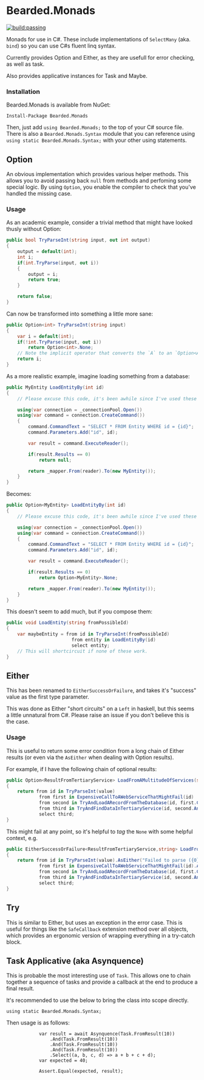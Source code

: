 Bearded.Monads
============

[![build:passing](https://travis-ci.org/khanage/bearded.monads.svg?branch=master)](https://travis-ci.org/khanage/bearded.monads#)

Monads for use in C#. These include implementations of `SelectMany` (aka. `bind`) so you can use C#s fluent linq syntax.

Currently provides Option and Either, as they are usefull for error checking, as well as task.

Also provides applicative instances for Task and Maybe.

### Installation

Bearded.Monads is available from NuGet:

`Install-Package Bearded.Monads`

Then, just add `using Bearded.Monads;` to the top of your C# source file. There is also a `Bearded.Monads.Syntax` module that you can reference using `using static Bearded.Monads.Syntax;` with your other using statements. 

## Option

An obvious implementation which provides various helper methods. This allows you to avoid passing back `null` from methods and perfoming some special logic. By using `Option`, you enable the compiler to check that you've handled the missing case.

### Usage

As an academic example, consider a trivial method that might have looked thusly without Option:

```c#
public bool TryParseInt(string input, out int output)
{
    output = default(int);
    int i;
    if(int.TryParse(input, out i))
    {
        output = i;
        return true;
    }

    return false;
}
```

Can now be transformed into something a little more sane:

```c#
public Option<int> TryParseInt(string input)
{
    var i = default(int);
    if(!int.TryParse(input, out i))
        return Option<int>.None;
    // Note the implicit operator that converts the `A` to an `Option<A>`
    return i;
}
```

As a more realistic example, imagine loading something from a database:

```c#
public MyEntity LoadEntityBy(int id)
{
    // Please excuse this code, it's been awhile since I've used these types.

    using(var connection = _connectionPool.Open())
    using(var command = connection.CreateCommand())
    {
        command.CommandText = "SELECT * FROM Entity WHERE id = {id}";
        command.Parameters.Add("id", id);

        var result = command.ExecuteReader();

        if(result.Results == 0)
            return null;

        return _mapper.From(reader).To(new MyEntity());
    }
}
```

Becomes:

```c#
public Option<MyEntity> LoadEntityBy(int id)
{
    // Please excuse this code, it's been awhile since I've used these types.

    using(var connection = _connectionPool.Open())
    using(var command = connection.CreateCommand())
    {
        command.CommandText = "SELECT * FROM Entity WHERE id = {id}";
        command.Parameters.Add("id", id);

        var result = command.ExecuteReader();

        if(result.Results == 0)
            return Option<MyEntity>.None;

        return _mapper.From(reader).To(new MyEntity());
    }
}
```

This doesn't seem to add much, but if you compose them:

```c#
public void LoadEntity(string fromPossibleId)
{
    var maybeEntity = from id in TryParseInt(fromPossibleId)
                        from entity in LoadEntityBy(id)
                        select entity;
    // This will shortcircuit if none of these work.
}
```

## Either

This has been renamed to `EitherSuccessOrFailure`, and takes it's "success" value as the first type parameter.

This was done as Either "short circuits" on a `Left` in haskell, but this seems a little unnatural from C#. Please raise an issue if you don't believe this is the case.

### Usage

This is useful to return some error condition from a long chain of Either results (or even via the `AsEither` when dealing with Option results).

For example, if I have the following chain of optional results:

```c#
public Option<ResultFromTertiaryService> LoadFromAMultitudeOfServices(string value)
{
    return from id in TryParseInt(value)
            from first in ExpensiveCallToAWebServiceThatMightFail(id)
            from second in TryAndLoadARecordFromTheDatabase(id, first.ClientData.SomeField)
            from third in TryAndFindDataInTertiaryService(id, second.AnotherField, first.Some.Other.Context)
            select third;
}
```

This might fail at any point, so it's helpful to *tag* the `None` with some helpful context, e.g.

```c#
public EitherSuccessOrFailure<ResultFromTertiaryService,string> LoadFromAMultitudeOfServices(string value)
{
    return from id in TryParseInt(value).AsEither("Failed to parse ({0}) into an id", value)
            from first in ExpensiveCallToAWebServiceThatMightFail(id).AsEither("Didn't find a value")
            from second in TryAndLoadARecordFromTheDatabase(id, first.ClientData.SomeField).AsEither("Couldn't find {0} in the database", id)
            from third in TryAndFindDataInTertiaryService(id, second.AnotherField, first.Some.Other.Context).AsEither("Failed to load from tertiary source")
            select third;
}
```

## Try

This is similar to Either, but uses an exception in the error case. This is useful for things like the `SafeCallback` extension method over all objects, which provides an ergonomic version of wrapping everything in a try-catch block.

## Task Applicative (aka Asynquence)

This is probable the most interesting use of `Task`. This allows one to chain together a sequence of tasks and provide a callback at the end to produce a final result.

It's recommended to use the below to bring the class into scope directly.
 
```
using static Bearded.Monads.Syntax;
```

Then usage is as follows:

```
            var result = await Asynquence(Task.FromResult(10))
                .And(Task.FromResult(10))
                .And(Task.FromResult(10))
                .And(Task.FromResult(10))
                .Select((a, b, c, d) => a + b + c + d);
            var expected = 40;

            Assert.Equal(expected, result);
 ```
